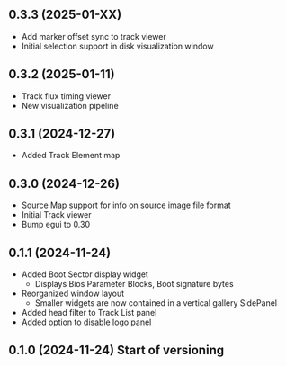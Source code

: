 ## 0.3.3 (2025-01-XX)

- Add marker offset sync to track viewer
- Initial selection support in disk visualization window

## 0.3.2 (2025-01-11)

- Track flux timing viewer
- New visualization pipeline

## 0.3.1 (2024-12-27)

- Added Track Element map

## 0.3.0 (2024-12-26)

- Source Map support for info on source image file format
- Initial Track viewer
- Bump egui to 0.30

## 0.1.1 (2024-11-24)

- Added Boot Sector display widget
    - Displays Bios Parameter Blocks, Boot signature bytes
- Reorganized window layout
    - Smaller widgets are now contained in a vertical gallery SidePanel
- Added head filter to Track List panel
- Added option to disable logo panel

## 0.1.0 (2024-11-24) Start of versioning